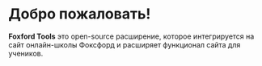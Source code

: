 # Добро пожаловать!

**Foxford Tools** это open-source расширение, которое интегрируется на сайт онлайн-школы Фоксфорд и расширяет функционал сайта для учеников.

